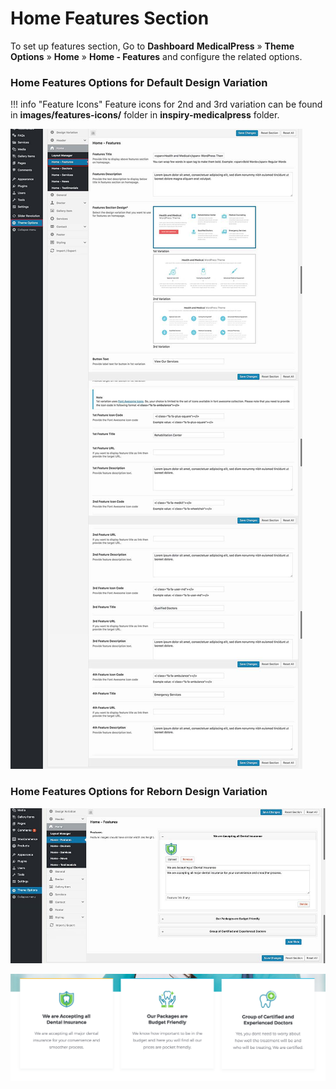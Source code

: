 # Home Features Section

To set up features section, Go to **Dashboard** **MedicalPress** &raquo; **Theme Options** &raquo; **Home** &raquo; **Home - Features** and configure the related options.

### Home Features Options for Default Design Variation 

!!! info "Feature Icons"
    Feature icons for 2nd and 3rd variation can be found in **images/features-icons/** folder in **inspiry-medicalpress** folder.
    
![Home Features Default Options](images/features/home-features-default-options.jpeg)    

### Home Features Options for Reborn Design Variation 

![Home Features Reborn Options](images/features/home-features-reborn-options.jpeg) 
   
![Home Features Front Design](images/features/home-features-reborn.png)